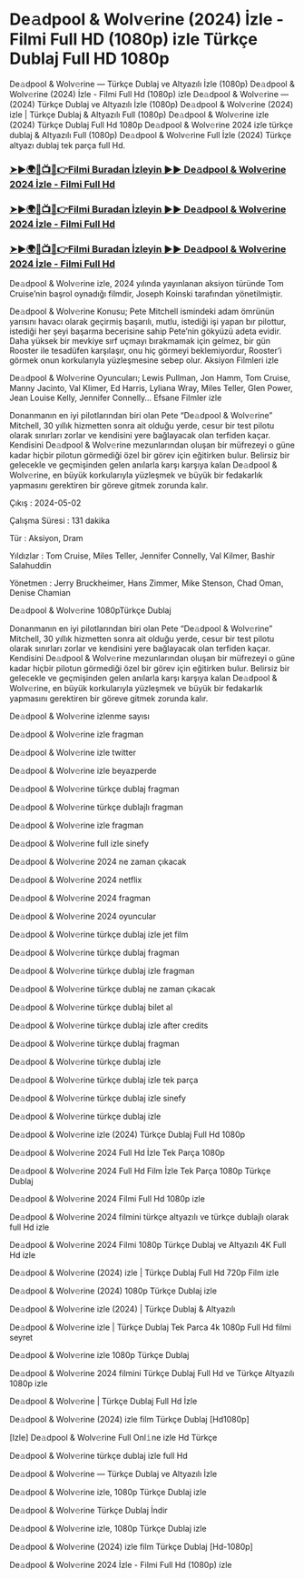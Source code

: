 #  De𝚊dpool & Wolv𝚎rine (2024) İzle - Filmi Full HD (1080p) izle Türkçe Dublaj Full HD 1080p

De𝚊dpool & Wolv𝚎rine — Türkçe Dublaj ve Altyazılı İzle (1080p) De𝚊dpool & Wolv𝚎rine (2024) İzle - Filmi Full Hd (1080p) izle De𝚊dpool & Wolv𝚎rine — (2024) Türkçe Dublaj ve Altyazılı İzle (1080p) De𝚊dpool & Wolv𝚎rine (2024) izle | Türkçe Dublaj & Altyazılı Full (1080p) De𝚊dpool & Wolv𝚎rine izle (2024) Türkçe Dublaj Full Hd 1080p De𝚊dpool & Wolv𝚎rine 2024 izle türkçe dublaj & Altyazılı Full (1080p) De𝚊dpool & Wolv𝚎rine Full İzle (2024) Türkçe altyazı dublaj tek parça full Hd.

<h3><a href="https://cutt.ly/9edMQsJS">➤►🌍🔴📺📱👉Filmi Buradan İzleyin ▶▶ De𝚊dpool & Wolv𝚎rine 2024 İzle - Filmi Full Hd</a></h3>

<h3><a href="https://cutt.ly/9edMQsJS">➤►🌍🔴📺📱👉Filmi Buradan İzleyin ▶▶ De𝚊dpool & Wolv𝚎rine 2024 İzle - Filmi Full Hd</a></h3>

<h3><a href="https://cutt.ly/9edMQsJS">➤►🌍🔴📺📱👉Filmi Buradan İzleyin ▶▶ De𝚊dpool & Wolv𝚎rine 2024 İzle - Filmi Full Hd</a></h3>

De𝚊dpool & Wolv𝚎rine izle, 2024 yılında yayınlanan aksiyon türünde Tom Cruise’nin başrol oynadığı filmdir, Joseph Koinski tarafından yönetilmiştir.

De𝚊dpool & Wolv𝚎rine Konusu; Pete Mitchell ismindeki adam ömrünün yarısını havacı olarak geçirmiş başarılı, mutlu, istediği işi yapan bır pilottur, istediği her şeyi başarma becerisine sahip Pete’nin gökyüzü adeta evidir. Daha yüksek bir mevkiye sırf uçmayı bırakmamak için gelmez, bir gün Rooster ile tesadüfen karşılaşır, onu hiç görmeyi beklemiyordur, Rooster’i görmek onun korkularıyla yüzleşmesine sebep olur. Aksiyon Filmleri izle

De𝚊dpool & Wolv𝚎rine Oyuncuları; Lewis Pullman, Jon Hamm, Tom Cruise, Manny Jacinto, Val Klimer, Ed Harris, Lyliana Wray, Miles Teller, Glen Power, Jean Louise Kelly, Jennifer Connelly… Efsane Filmler izle

Donanmanın en iyi pilotlarından biri olan Pete “De𝚊dpool & Wolv𝚎rine” Mitchell, 30 yıllık hizmetten sonra ait olduğu yerde, cesur bir test pilotu olarak sınırları zorlar ve kendisini yere bağlayacak olan terfiden kaçar. Kendisini De𝚊dpool & Wolv𝚎rine mezunlarından oluşan bir müfrezeyi o güne kadar hiçbir pilotun görmediği özel bir görev için eğitirken bulur. Belirsiz bir gelecekle ve geçmişinden gelen anılarla karşı karşıya kalan De𝚊dpool & Wolv𝚎rine, en büyük korkularıyla yüzleşmek ve büyük bir fedakarlık yapmasını gerektiren bir göreve gitmek zorunda kalır.

Çıkış : 2024-05-02

Çalışma Süresi : 131 dakika

Tür : Aksiyon, Dram

Yıldızlar : Tom Cruise, Miles Teller, Jennifer Connelly, Val Kilmer, Bashir Salahuddin

Yönetmen : Jerry Bruckheimer, Hans Zimmer, Mike Stenson, Chad Oman, Denise Chamian

De𝚊dpool & Wolv𝚎rine 1080pTürkçe Dublaj

Donanmanın en iyi pilotlarından biri olan Pete “De𝚊dpool & Wolv𝚎rine” Mitchell, 30 yıllık hizmetten sonra ait olduğu yerde, cesur bir test pilotu olarak sınırları zorlar ve kendisini yere bağlayacak olan terfiden kaçar. Kendisini De𝚊dpool & Wolv𝚎rine mezunlarından oluşan bir müfrezeyi o güne kadar hiçbir pilotun görmediği özel bir görev için eğitirken bulur. Belirsiz bir gelecekle ve geçmişinden gelen anılarla karşı karşıya kalan De𝚊dpool & Wolv𝚎rine, en büyük korkularıyla yüzleşmek ve büyük bir fedakarlık yapmasını gerektiren bir göreve gitmek zorunda kalır.

De𝚊dpool & Wolv𝚎rine izlenme sayısı

De𝚊dpool & Wolv𝚎rine izle fragman

De𝚊dpool & Wolv𝚎rine izle twitter

De𝚊dpool & Wolv𝚎rine izle beyazperde

De𝚊dpool & Wolv𝚎rine türkçe dublaj fragman

De𝚊dpool & Wolv𝚎rine türkçe dublajlı fragman

De𝚊dpool & Wolv𝚎rine izle fragman

De𝚊dpool & Wolv𝚎rine full izle sinefy

De𝚊dpool & Wolv𝚎rine 2024 ne zaman çıkacak

De𝚊dpool & Wolv𝚎rine 2024 netflix

De𝚊dpool & Wolv𝚎rine 2024 fragman

De𝚊dpool & Wolv𝚎rine 2024 oyuncular

De𝚊dpool & Wolv𝚎rine türkçe dublaj izle jet film

De𝚊dpool & Wolv𝚎rine türkçe dublaj fragman

De𝚊dpool & Wolv𝚎rine türkçe dublaj izle fragman

De𝚊dpool & Wolv𝚎rine türkçe dublaj ne zaman çıkacak

De𝚊dpool & Wolv𝚎rine türkçe dublaj bilet al

De𝚊dpool & Wolv𝚎rine türkçe dublaj izle after credits

De𝚊dpool & Wolv𝚎rine türkçe dublaj fragman

De𝚊dpool & Wolv𝚎rine türkçe dublaj izle

De𝚊dpool & Wolv𝚎rine türkçe dublaj izle tek parça

De𝚊dpool & Wolv𝚎rine türkçe dublaj izle sinefy

De𝚊dpool & Wolv𝚎rine türkçe dublaj izle

De𝚊dpool & Wolv𝚎rine izle (2024) Türkçe Dublaj Full Hd 1080p

De𝚊dpool & Wolv𝚎rine 2024 Full Hd İzle Tek Parça 1080p

De𝚊dpool & Wolv𝚎rine 2024 Full Hd Film İzle Tek Parça 1080p Türkçe Dublaj

De𝚊dpool & Wolv𝚎rine 2024 Filmi Full Hd 1080p izle

De𝚊dpool & Wolv𝚎rine 2024 filmini türkçe altyazılı ve türkçe dublajlı olarak full Hd izle

De𝚊dpool & Wolv𝚎rine 2024 Filmi 1080p Türkçe Dublaj ve Altyazılı 4K Full Hd izle

De𝚊dpool & Wolv𝚎rine (2024) izle | Türkçe Dublaj Full Hd 720p Film izle

De𝚊dpool & Wolv𝚎rine (2024) 1080p Türkçe Dublaj izle

De𝚊dpool & Wolv𝚎rine izle (2024) | Türkçe Dublaj & Altyazılı

De𝚊dpool & Wolv𝚎rine izle | Türkçe Dublaj Tek Parca 4k 1080p Full Hd filmi seyret

De𝚊dpool & Wolv𝚎rine izle 1080p Türkçe Dublaj

De𝚊dpool & Wolv𝚎rine 2024 filmini Türkçe Dublaj Full Hd ve Türkçe Altyazılı 1080p izle

De𝚊dpool & Wolv𝚎rine | Türkçe Dublaj Full Hd İzle

De𝚊dpool & Wolv𝚎rine (2024) izle film Türkçe Dublaj [Hd1080p]

[Izle] De𝚊dpool & Wolv𝚎rine Full Onl𝚒ne izle Hd Türkçe

De𝚊dpool & Wolv𝚎rine türkçe dublaj izle full Hd

De𝚊dpool & Wolv𝚎rine — Türkçe Dublaj ve Altyazılı İzle

De𝚊dpool & Wolv𝚎rine izle, 1080p Türkçe Dublaj izle

De𝚊dpool & Wolv𝚎rine Türkçe Dublaj İndi̇r

De𝚊dpool & Wolv𝚎rine izle, 1080p Türkçe Dublaj izle

De𝚊dpool & Wolv𝚎rine (2024) izle film Türkçe Dublaj [Hd-1080p]

De𝚊dpool & Wolv𝚎rine 2024 İzle - Filmi Full Hd (1080p) izle
